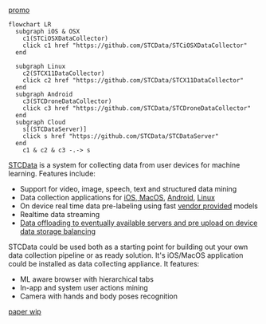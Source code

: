 [promo](https://tome.app/stc-9d6/reinventing-the-dream-all-in-one-data-collection-app-with-browser-camera-and-ml-enabled-natural-speech-applet-developer-environment-cleyk2hy3046l5p2mdwgjgbu3?page=cleyk50zm0aebqt4h0qhu19sg)


```mermaid
flowchart LR
  subgraph iOS & OSX
    c1(STCiOSXDataCollector)
    click c1 href "https://github.com/STCData/STCiOSXDataCollector"
  end
  
  subgraph Linux
    c2(STCX11DataCollector)
    click c2 href "https://github.com/STCData/STCX11DataCollector"
  end
  subgraph Android 
    c3(STCDroneDataCollector)
    click c3 href "https://github.com/STCData/STCDroneDataCollector"
  end
  subgraph Cloud
    s[(STCDataServer)]
    click s href "https://github.com/STCData/STCDataServer"
  end
    c1 & c2 & c3 -.-> s
```

[STCData](https://stcdata.github.io/STCData/) is a system for collecting data from user devices for machine learning. Features include:

 - Support for video, image, speech, text and structured data mining
 - Data collection applications for [iOS, MacOS](https://stcdata.github.io/STCData/docs/Collectors/ios.html), [Android](https://stcdata.github.io/STCData/docs/Collectors/drone.html), [Linux](https://stcdata.github.io/STCData/docs/Collectors/x11.html)
 - On device real time data pre-labeling using fast [vendor provided](https://developer.apple.com/documentation/vision) models
 - Realtime data streaming
 - [Data offloading to eventually available servers and pre upload on device data storage balancing](https://stcdata.github.io/STCData/docs/EventualAvailability.html)


STCData could be used both as a starting point for building out your own data collection pipeline or as ready solution. It's iOS/MacOS application could be installed as data collecting appliance. It features:

 - ML aware browser with hierarchical tabs
 - In-app and system user actions mining
 - Camera with hands and body poses recognition
 
 
 
 [paper wip](https://tome.app/stc-9d6/shoggoth-binding-collaborative-ml-data-preprocessing-with-chat-driven-editing-clfjg4et32cgs9m422fqijwvt)

